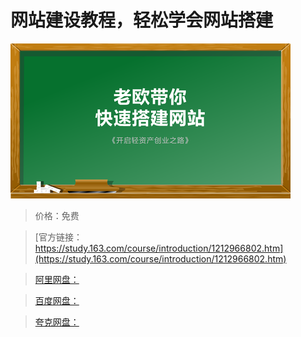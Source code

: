 # 网站建设教程，轻松学会网站搭建

![img](../../../assets/study163/free/916ded280e53420090d57f8ec3f28a53.png)

> 价格：免费

> [官方链接：https://study.163.com/course/introduction/1212966802.htm](https://study.163.com/course/introduction/1212966802.htm)

> [阿里网盘：]()

> [百度网盘：]()

> [夸克网盘：]()
